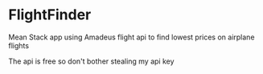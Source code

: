 # FlightFinder
Mean Stack app using Amadeus flight api to find lowest prices on airplane flights

The api is free so don't bother stealing my api key
